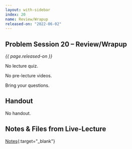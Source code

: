 ```yaml
---
layout: with-sidebar
index: 20
name: Review/Wrapup
released-on: "2022-06-02"
---
```


## Problem Session 20 – Review/Wrapup	

_{{ page.released-on }}_  

No lecture quiz.

No pre-lecture videos.

Bring your questions.

## Handout

No handout.

## Notes & Files from Live-Lecture

[Notes](https://github.com/ucsd-cse12-sp22/ucsd-cse12-sp22.github.io/tree/main/_lectures/lecture-20){:target="_blank"}
